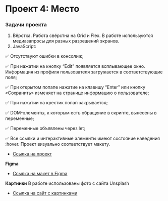 # Проект 4: Место

### Задачи проекта

1. Вёрстка. Работа свёрстна на Grid и Flex. В работе используются медиазапросы для разных разрешений экранов.
2. JavaScript:

:white_check_mark: Отсутствуют ошибки в консолиж;

:white_check_mark: При нажатии на кнопку “Edit” появляется всплывающее окно. Информация из профиля пользователя загружается в соответствующие поля;

:white_check_mark: При открытом попапе нажатие на клавишу “Enter” или кнопку «Сохранить» изменяет на странице информацию о пользователе;

:white_check_mark: При нажатии на крестик попап закрывается;

:white_check_mark: DOM-элементы, к которым есть обращение в скрипте, вынесены в переменные;

:white_check_mark: Переменные объявлены через let;

:white_check_mark: Все ссылки и интерактивные элементы имеют состояние наведения :hover. Проект визуально соответствует макету.
* [Ссылка на проект](https://n13cwg.github.io/mesto/)

**Figma**

* [Ссылка на макет в Figma](https://www.figma.com/file/StZjf8HnoeLdiXS7dYrLAh/JavaScript.-Sprint-4)

**Картинки**
В работе использованы фото с сайта Unsplash
* [Ссылка на сайт с картинками](https://unsplash.com/)
